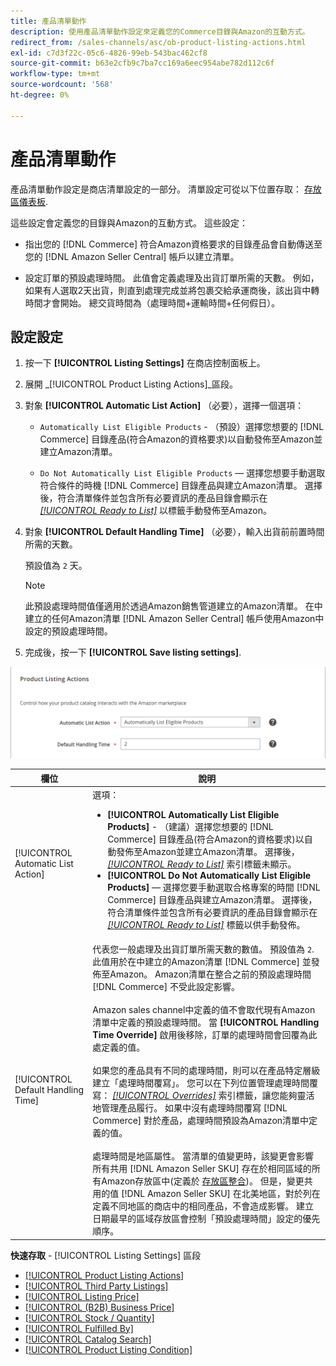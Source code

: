 ```yaml
---
title: 產品清單動作
description: 使用產品清單動作設定來定義您的Commerce目錄與Amazon的互動方式。
redirect_from: /sales-channels/asc/ob-product-listing-actions.html
exl-id: c7d3f22c-05c6-4826-99eb-543bac462cf8
source-git-commit: b63e2cfb9c7ba7cc169a6eec954abe782d112c6f
workflow-type: tm+mt
source-wordcount: '568'
ht-degree: 0%

---
```


# 產品清單動作

產品清單動作設定是商店清單設定的一部分。 清單設定可從以下位置存取： [存放區儀表板](./amazon-store-dashboard.md).

這些設定會定義您的目錄與Amazon的互動方式。 這些設定：

- 指出您的 [!DNL Commerce] 符合Amazon資格要求的目錄產品會自動傳送至您的 [!DNL Amazon Seller Central] 帳戶以建立清單。

- 設定訂單的預設處理時間。 此值會定義處理及出貨訂單所需的天數。 例如，如果有人選取2天出貨，則直到處理完成並將包裹交給承運商後，該出貨中轉時間才會開始。 總交貨時間為（處理時間+運輸時間+任何假日）。

## 設定設定

1. 按一下 **[!UICONTROL Listing Settings]** 在商店控制面板上。

1. 展開 _[!UICONTROL Product Listing Actions]_區段。

1. 對象 **[!UICONTROL Automatic List Action]** （必要），選擇一個選項：

   - `Automatically List Eligible Products` - （預設）選擇您想要的 [!DNL Commerce] 目錄產品(符合Amazon的資格要求)以自動發佈至Amazon並建立Amazon清單。

   - `Do Not Automatically List Eligible Products`  — 選擇您想要手動選取符合條件的時機 [!DNL Commerce] 目錄產品與建立Amazon清單。 選擇後，符合清單條件並包含所有必要資訊的產品目錄會顯示在 [_[!UICONTROL Ready to List]_](./ready-to-list.md) 以標籤手動發佈至Amazon。

1. 對象 **[!UICONTROL Default Handling Time]** （必要），輸入出貨前前置時間所需的天數。

   預設值為 `2` 天。

   >[!NOTE]
   >
   >此預設處理時間值僅適用於透過Amazon銷售管道建立的Amazon清單。 在中建立的任何Amazon清單 [!DNL Amazon Seller Central] 帳戶使用Amazon中設定的預設處理時間。

1. 完成後，按一下 **[!UICONTROL Save listing settings]**.

![產品清單動作](assets/amazon-product-listing-actions.png)

| 欄位 | 說明 |
|--- |--- |
| [!UICONTROL Automatic List Action] | 選項：<ul><li>**[!UICONTROL Automatically List Eligible Products]** - （建議）選擇您想要的 [!DNL Commerce] 目錄產品(符合Amazon的資格要求)以自動發佈至Amazon並建立Amazon清單。 選擇後， [_[!UICONTROL Ready to List]_](./ready-to-list.md) 索引標籤未顯示。 </li><li>**[!UICONTROL Do Not Automatically List Eligible Products]**  — 選擇您要手動選取合格專案的時間 [!DNL Commerce] 目錄產品與建立Amazon清單。 選擇後，符合清單條件並包含所有必要資訊的產品目錄會顯示在 [_[!UICONTROL Ready to List]_](./ready-to-list.md) 標籤以供手動發佈。</li></ul> |
| [!UICONTROL Default Handling Time] | 代表您一般處理及出貨訂單所需天數的數值。 預設值為 `2`. 此值用於在中建立的Amazon清單 [!DNL Commerce] 並發佈至Amazon。 Amazon清單在整合之前的預設處理時間 [!DNL Commerce] 不受此設定影響。<br><br>Amazon sales channel中定義的值不會取代現有Amazon清單中定義的預設處理時間。 當 **[!UICONTROL Handling Time Override]** 啟用後移除，訂單的處理時間會回覆為此處定義的值。<br><br>如果您的產品具有不同的處理時間，則可以在產品特定層級建立「處理時間覆寫」。 您可以在下列位置管理處理時間覆寫： [_[!UICONTROL Overrides]_](./overrides.md) 索引標籤，讓您能夠靈活地管理產品履行。 如果中沒有處理時間覆寫 [!DNL Commerce] 對於產品，處理時間預設為Amazon清單中定義的值。<br><br>處理時間是地區屬性。 當清單的值變更時，該變更會影響所有共用 [!DNL Amazon Seller SKU] 存在於相同區域的所有Amazon存放區中(定義於 [存放區整合](./store-integration.md))。 但是，變更共用的值 [!DNL Amazon Seller SKU] 在北美地區，對於列在定義不同地區的商店中的相同產品，不會造成影響。 建立日期最早的區域存放區會控制「預設處理時間」設定的優先順序。 |

**快速存取** - [!UICONTROL Listing Settings] 區段

- [[!UICONTROL Product Listing Actions]](./product-listing-actions.md)
- [[!UICONTROL Third Party Listings]](./third-party-listing-settings.md)
- [[!UICONTROL Listing Price]](./listing-price.md)
- [[!UICONTROL (B2B) Business Price]](./business-pricing.md)
- [[!UICONTROL Stock / Quantity]](./stock-quantity.md)
- [[!UICONTROL Fulfilled By]](./fulfilled-by.md)
- [[!UICONTROL Catalog Search]](./catalog-search.md)
- [[!UICONTROL Product Listing Condition]](./product-listing-condition.md)
